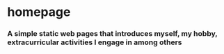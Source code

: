 # homepage

### A simple static web pages that introduces myself, my hobby, extracurricular activities I engage in among others
